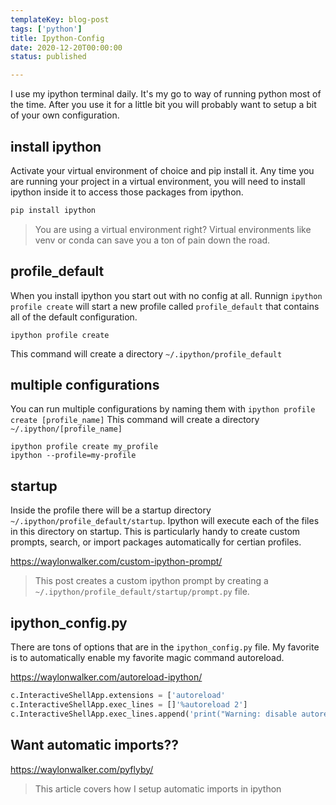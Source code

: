 ```yaml
---
templateKey: blog-post
tags: ['python']
title: Ipython-Config
date: 2020-12-20T00:00:00
status: published

---
```


I use my ipython terminal daily.  It's my go to way of running python most of
the time.  After you use it for a little bit you will probably want to setup a
bit of your own configuration.


## install ipython

Activate your virtual environment of choice and pip install it.  Any time you
are running your project in a virtual environment, you will need to install
ipython inside it to access those packages from ipython.


```bash
pip install ipython
```

> You are using a virtual environment right? Virtual environments like venv or
> conda can save you a ton of pain down the road.

## profile_default

When you install ipython you start out with no config at all.  Runnign `ipython
profile create` will start a new profile called `profile_default` that contains
all of the default configuration.

```
ipython profile create
```

This command will create a directory `~/.ipython/profile_default`

## multiple configurations

You can run multiple configurations by naming them with `ipython profile create
[profile_name]` This command will create a directory
`~/.ipython/[profile_name]`

```
ipython profile create my_profile
ipython --profile=my-profile
```

## startup

Inside the profile there will be a startup directory
`~/.ipython/profile_default/startup`.  Ipython will execute each of the files
in this directory on startup.  This is particularly handy to create custom
prompts, search, or import packages automatically for certian profiles.


https://waylonwalker.com/custom-ipython-prompt/

> This post creates a custom ipython prompt by creating a
> `~/.ipython/profile_default/startup/prompt.py` file.

## ipython_config.py


There are tons of options that are in the `ipython_config.py` file.  My
favorite is to automatically enable my favorite magic command autoreload.

https://waylonwalker.com/autoreload-ipython/

``` python
c.InteractiveShellApp.extensions = ['autoreload'
c.InteractiveShellApp.exec_lines = []'%autoreload 2']
c.InteractiveShellApp.exec_lines.append('print("Warning: disable autoreload in ipython_config.py to improve performance.")')
```

## Want automatic imports??

https://waylonwalker.com/pyflyby/

> This article covers how I setup automatic imports in ipython
